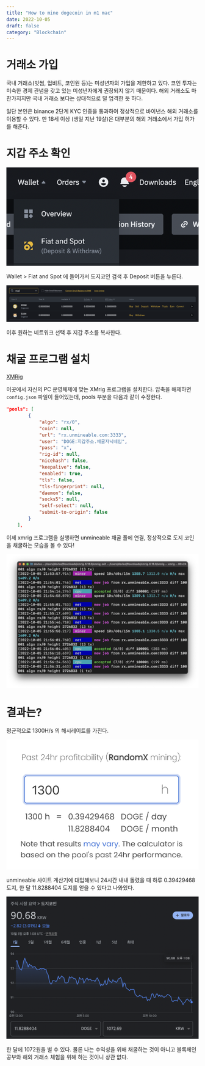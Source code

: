 ```yaml
---
title: "How to mine dogecoin in m1 mac"
date: 2022-10-05
draft: false
category: "Blockchain"
---
```


# 거래소 가입

국내 거래소(빗썸, 업비트, 코인원 등)는 미성년자의 가입을 제한하고 있다. 코인 투자는 미숙한 경제 관념을 갖고 있는 미성년자에게 권장되지 않기 때문이다. 해외 거래소도 마찬가지지만 국내 거래소 보다는 상대적으로 덜 엄격한 듯 하다.

일단 본인은 binance 2단계 KYC 인증을 통과하여 정상적으로 바이낸스 해외 거래소를 이용할 수 있다. 만 18세 이상 (생일 지난 19살)은 대부분의 해외 거래소에서 가입 허가를 해준다.

# 지갑 주소 확인

![Untitled](img/dogecoin/1.png)

Wallet > Fiat and Spot 에 들어가서 도지코인 검색 후 Deposit 버튼을 누른다.

![Untitled](img/dogecoin/2.png)

이후 원하는 네트워크 선택 후 지갑 주소를 복사한다.

# 채굴 프로그램 설치

[XMRig](https://xmrig.com/)

이곳에서 자신의 PC 운영체제에 맞는 XMrig 프로그램을 설치한다. 압축을 해제하면 `config.json` 파일이 들어있는데, pools 부분을 다음과 같이 수정한다.

```json
"pools": [
        {
            "algo": "rx/0",
            "coin": null,
            "url": "rx.unmineable.com:3333",
            "user": "DOGE:지갑주소.채굴자닉네임",
            "pass": "x",
            "rig-id": null,
            "nicehash": false,
            "keepalive": false,
            "enabled": true,
            "tls": false,
            "tls-fingerprint": null,
            "daemon": false,
            "socks5": null,
            "self-select": null,
            "submit-to-origin": false
        }
    ],
```

이제 xmrig 프로그램을 실행하면 unmineable 채굴 풀에 연결, 정상적으로 도지 코인을 채굴하는 모습을 볼 수 있다!

![Untitled](img/dogecoin/3.png)

# 결과는?

평균적으로 1300H/s 의 해시레이트를 가진다. 

![Untitled](img/dogecoin/4.png)

unmineable 사이트 계산기에 대입해보니 24시간 내내 돌렸을 때 하루 0.39429468 도지, 한 달 11.8288404 도지를 얻을 수 있다고 나와있다.

![Untitled](img/dogecoin/5.png)

한 달에 1072원을 벌 수 있다. 물론 나는 수익성을 위해 채굴하는 것이 아니고 블록체인 공부와 해외 거래소 체험을 위해 하는 것이니 상관 없다.